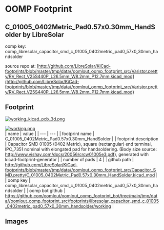 # OOMP Footprint  
## C_01005_0402Metric_Pad0.57x0.30mm_HandSolder  by LibreSolar  
  
oomp key: oomp_libresolar_capacitor_smd_c_01005_0402metric_pad0_57x0_30mm_handsolder  
  
source repo at: [http://github.com/LibreSolar/KiCad-footprints/blob/master/tmp/data//oomlout_oomp_footprint_src/Varistor.pretty/RV_Rect_V25S440P_L26.5mm_W8.2mm_P12.7mm.kicad_mod](http://github.com/LibreSolar/KiCad-footprints/blob/master/tmp/data//oomlout_oomp_footprint_src/Varistor.pretty/RV_Rect_V25S440P_L26.5mm_W8.2mm_P12.7mm.kicad_mod)  
## Footprint  
  
[![working_kicad_pcb_3d.png](working_kicad_pcb_3d_600.png)](working_kicad_pcb_3d.png)  
  
[![working.png](working_600.png)](working.png)  
| name | value | 
| --- | --- | 
| footprint name | C_01005_0402Metric_Pad0.57x0.30mm_HandSolder | 
| footprint description | Capacitor SMD 01005 (0402 Metric), square (rectangular) end terminal, IPC_7351 nominal with elongated pad for handsoldering. (Body size source: http://www.vishay.com/docs/20056/crcw01005e3.pdf), generated with kicad-footprint-generator | 
| number of pads | 4 | 
| github path | http://github.com/LibreSolar/KiCad-footprints/blob/master/tmp/data//oomlout_oomp_footprint_src/Capacitor_SMD.pretty/C_01005_0402Metric_Pad0.57x0.30mm_HandSolder.kicad_mod | 
| oomp key | oomp_libresolar_capacitor_smd_c_01005_0402metric_pad0_57x0_30mm_handsolder | 
| oomp bot github | https://github.com/oomlout/oomlout_oomp_footprint_bot/tree/main/tmp/data//oomlout_oomp_footprint_src/footprints/libresolar_capacitor_smd_c_01005_0402metric_pad0_57x0_30mm_handsolder/working | 
## Images  

